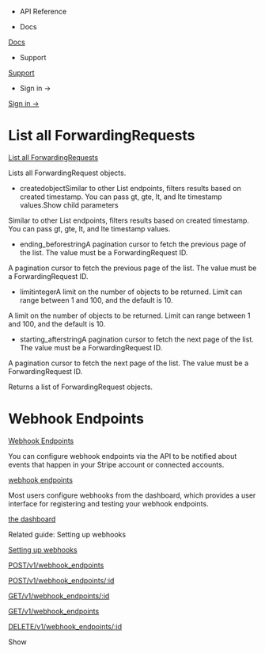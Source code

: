 - API Reference

- Docs

[Docs](/)

- Support

[Support](https://support.stripe.com)

- Sign in →

[Sign in →](https://dashboard.stripe.com/login)

# List all ForwardingRequests

[List all ForwardingRequests](/api/forwarding/forwarding_requests/list)

Lists all ForwardingRequest objects.

- createdobjectSimilar to other List endpoints, filters results based on created timestamp. You can pass gt, gte, lt, and lte timestamp values.Show child parameters

Similar to other List endpoints, filters results based on created timestamp. You can pass gt, gte, lt, and lte timestamp values.

- ending_beforestringA pagination cursor to fetch the previous page of the list. The value must be a ForwardingRequest ID.

A pagination cursor to fetch the previous page of the list. The value must be a ForwardingRequest ID.

- limitintegerA limit on the number of objects to be returned. Limit can range between 1 and 100, and the default is 10.

A limit on the number of objects to be returned. Limit can range between 1 and 100, and the default is 10.

- starting_afterstringA pagination cursor to fetch the next page of the list. The value must be a ForwardingRequest ID.

A pagination cursor to fetch the next page of the list. The value must be a ForwardingRequest ID.

Returns a list of ForwardingRequest objects.

# Webhook Endpoints

[Webhook Endpoints](/api/webhook_endpoints)

You can configure webhook endpoints via the API to be notified about events that happen in your Stripe account or connected accounts.

[webhook endpoints](/webhooks/)

Most users configure webhooks from the dashboard, which provides a user interface for registering and testing your webhook endpoints.

[the dashboard](https://dashboard.stripe.com/webhooks)

Related guide: Setting up webhooks

[Setting up webhooks](/webhooks/configure)

[POST/v1/webhook_endpoints](/api/webhook_endpoints/create)

[POST/v1/webhook_endpoints/:id](/api/webhook_endpoints/update)

[GET/v1/webhook_endpoints/:id](/api/webhook_endpoints/retrieve)

[GET/v1/webhook_endpoints](/api/webhook_endpoints/list)

[DELETE/v1/webhook_endpoints/:id](/api/webhook_endpoints/delete)

Show
